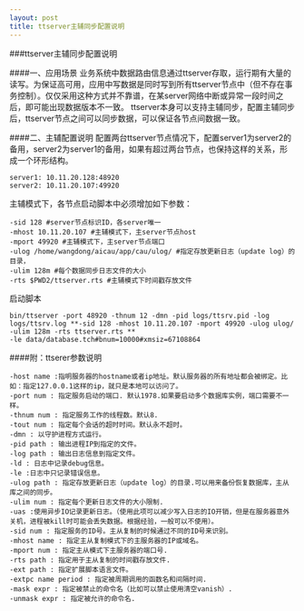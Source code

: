 ```yaml
---
layout: post
title: ttserver主辅同步配置说明
---
```


###ttserver主辅同步配置说明

####一、应用场景
业务系统中数据路由信息通过ttserver存取，运行期有大量的读写。为保证高可用，应用中写数据是同时写到所有ttserver节点中（但不存在事务控制）。仅仅采用这种方式并不靠谱，在某server网络中断或异常一段时间之后，即可能出现数据版本不一致。
ttserver本身可以支持主辅同步，配置主辅同步后，ttserver节点之间可以同步数据，可以保证各节点间数据一致。


####二、主辅配置说明
配置两台ttserver节点情况下，配置server1为server2的备用，server2为server1的备用，如果有超过两台节点，也保持这样的关系，形成一个环形结构。

```
server1: 10.11.20.128:48920
server2: 10.11.20.107:49920
```

主辅模式下，各节点启动脚本中必须增加如下参数：

```
-sid 128 #server节点标识ID，各server唯一
-mhost 10.11.20.107 #主辅模式下，主server节点host
-mport 49920 #主辅模式下，主server节点端口
-ulog /home/wangdong/aicau/app/cau/ulog/ #指定存放更新日志（update log）的目录，
-ulim 128m #每个数据同步日志文件的大小
-rts $PWD2/ttserver.rts #主辅模式下时间戳存放文件
```

启动脚本

```
bin/ttserver -port 48920 -thnum 12 -dmn -pid logs/ttsrv.pid -log logs/ttsrv.log **-sid 128 -mhost 10.11.20.107 -mport 49920 -ulog ulog/ -ulim 128m -rts ttserver.rts **
-le data/database.tch#bnum=10000#xmsiz=67108864
```

####附：ttserer参数说明

```
-host name :指明服务器的hostname或者ip地址。默认服务器的所有地址都会被绑定。比如：指定127.0.0.1这样的ip，就只是本地可以访问了。
-port num : 指定服务启动的端口. 默认1978.如果要启动多个数据库实例，端口需要不一样。
-thnum num : 指定服务工作的线程数。默认8.
-tout num : 指定每个会话的超时时间。默认永不超时。
-dmn : 以守护进程方式运行。
-pid path : 输出进程IP到指定的文件。
-log path : 输出日志信息到指定文件。
-ld : 日志中记录debug信息。
-le :日志中只记录错误信息。
-ulog path : 指定存放更新日志（update log）的目录.可以用来备份恢复数据库，主从库之间的同步。
-ulim num : 指定每个更新日志文件的大小限制.
-uas :使用异步IO记录更新日志。（使用此项可以减少写入日志的IO开销，但是在服务器意外关机，进程被kill时可能会丢失数据。根据经验，一般可以不使用）。
-sid num : 指定服务的ID号。主从复制的时候通过不同的ID号来识别。
-mhost name : 指定主从复制模式下的主服务器的IP或域名。
-mport num : 指定主从模式下主服务器的端口号.
-rts path : 指定用于主从复制的时间戳存放文件.
-ext path : 指定扩展脚本语言文件。
-extpc name period : 指定被周期调用的函数名和间隔时间.
-mask expr : 指定被禁止的命令名（比如可以禁止使用清空vanish）.
-unmask expr : 指定被允许的命令名.
```